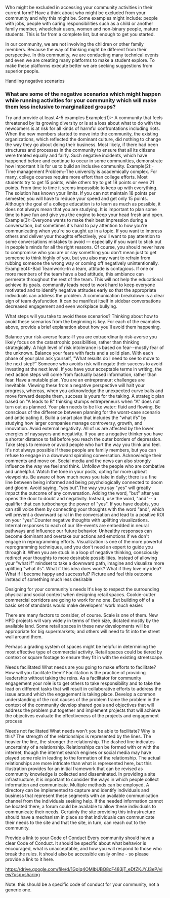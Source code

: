 Who might be excluded in accessing your community activities in their current form?
Have a think about who might be excluded from your community and why this might be. Some examples might include: people with jobs, people with caring responsibilities such as a child or another family member, wheelchair users, women and non-binary people, mature students. This is far from a complete list, but enough to get you started.

In our community, we are not involving the children or other family members. Because the way of thinking might be different from their perspective. In this community, we are conducting many technical events and even we are creating many platforms to make a student explore. To make these platforms execute better we are seeking suggestions from superior people.
 
Handling negative scenarios
### What are some of the negative scenarios which might happen while running activities for your community which will make them less inclusive to marginalized groups?
Try and provide at least 4-5 examples
Example:(1):- A community that feels threatened by its growing diversity or is at a loss about what to do with the newcomers is at risk for all kinds of harmful confrontations including riots. When the new members started to move into the community, the existing organizations, which reflected the dominant culture, did nothing to change the way they go about doing their business. Most likely, if there had been structures and processes in the community to ensure that all its citizens were treated equally and fairly. Such negative incidents, which have happened before and continue to occur in some communities, demonstrate how important it is for us to build an inclusive community.
Example(2):- Time management Problem:-The university is academically complex. For many, college courses require more effort than college efforts. Most students try to get 15 points, while others try to get 18 points or even 21 points. From time to time it seems impossible to keep up with everything. The solution has known your limits. If you can not maintain 18 points per semester, you will have to reduce your speed and get only 15 points. Although the goal of a college education is to learn as much as possible, it does not always mean that you are studying. It is important to plan some time to have fun and give you the engine to keep your head fresh and open. 
Example(3):-Everyone wants to make their best impression during a conversation, but sometimes it's hard to pay attention to how you're communicating when you're so caught up in a topic. If you want to impress others and deliver your thoughts effectively, you'll want to pay attention to some conversations mistakes to avoid — especially if you want to stick out in people's minds for all the right reasons. Of course, you should never have to compromise who you are or say something you don't mean just to get someone to think highly of you, but you also may want to refrain from rubbing someone the wrong way or coming off negatively unintentionally.
Example(4):-Bad Teamwork:-In a team, attitude is contagious. If one or more members of the team have a bad attitude, this ambiance can permeate throughout the rest of the team. This will not help the educational achieve its goals. community leads need to work hard to keep everyone motivated and to identify negative attitudes early so that the appropriate individuals can address the problem. A communication breakdown is a clear sign of team dysfunction. It can be manifest itself in sidebar conversations decreased engagement and even workplace bullying.
     
What steps will you take to avoid these scenarios?
Thinking about how to avoid these scenarios from the beginning is key. For each of the examples above, provide a brief explanation about how you'll avoid them happening.
 
 Balance your risk-averse fears:-If you are extraordinarily risk-averse you likely focus on the catastrophic possibilities, rather than thinking strategically. A high level of risk intolerance is based on fear--mostly fear of the unknown. Balance your fears with facts and a solid plan. With each phase of your plan ask yourself, "What results do I need to see to move to the next step?" Someone who avoids risk will negate their success to avoid investing at the next level. If you have your acceptable terms in writing, the next action steps will come from factually based information, rather than fear. Have a mutable plan. You are an entrepreneur; challenges are inevitable. Viewing these from a negative perspective will halt your progress, whereas, when you acknowledge the unexpected curve balls and move forward despite them, success is yours for the taking. A strategic plan based on "A leads to B" thinking stumps entrepreneurs when "A" does not turn out as planned.
Your plan needs to be like water: fluid and flowing. Be conscious of the difference between planning for the worst-case scenario and anticipating it. Build a smart plan that includes the "what ifs" by studying how larger companies manage controversy, growth, and innovation. Avoid external negativity.
All of us are affected by the lower energies of naysayers and negativity. If you are a negative thinker you have a shorter distance to fall before you reach the outer borders of depression. Take steps to remove or avoid people who hurt the way you think and feel. It's not always possible if these people are family members, but you can refuse to engage in a downward spiraling conversation. Acknowledge their comments and move on. Social media and the news can also strongly influence the way we feel and think. Unfollow the people who are combative and unhelpful. Watch the tone in your posts, opting for more upbeat viewpoints. Be aware of how much news you take in daily; there is a fine line between being informed and being psychologically connected to doom and gloom. Avoid saying, "yes but".The way you say "yes" will greatly impact the outcome of any conversation. Adding the word, "but" after yes opens the door to doubt and negativity. Instead, use the word, "and"-- a qualifier that can turbocharge the power of "yes". If you have doubts, you can still voice them by connecting your thoughts with the word "and", which will prevent a downward spiral in the conversation and lead to a positive ROI on your "yes".Counter negative thoughts with uplifting visualizations. Internal responses to each of our life-events are embedded in neural pathways and influence our future behavior. Unhealthy responses can become dominant and overtake our actions and emotions if we don't engage in reprogramming efforts. Visualization is one of the more powerful reprogramming techniques, and you don't need an expert to guide you through it. When you are stuck in a loop of negative thinking, consciously redirect your thoughts to more desirable possibilities. Instead of allowing your "what if" mindset to take a downward path, imagine and visualize more uplifting "what ifs". What if this idea does work? What if they love my idea? What if I become happy and successful? Picture and feel this outcome instead of something much less desirable

Designing for your community's needs
It's key to respect the surrounding physical and social context when designing retail spaces. Cookie-cutter commercial corridors are going to work for no one. But building off of a basic set of standards would make developers' work much easier.

There are many factors to consider, of course. Scale is one of them. New HPD projects will vary widely in terms of their size, dictated mostly by the available land. Some retail spaces in these new developments will be appropriate for big supermarkets; and others will need to fit into the street wall around them. 

Perhaps a grading system of spaces might be helpful in determining the most effective type of commercial activity. Retail spaces could be tiered by context or square footage to ensure they fit in with the existing streetscape.

Needs facilitated
What needs are you going to make efforts to facilitate? How will you facilitate them?
Facilitation is the practice of providing leadership without taking the reins. As a facilitator for community engagement your role is to get others to take responsibility and to take the lead on different tasks that will result in collaborative efforts to address the issue around which the engagement is taking place. Develop a common understanding of the root causes of the problem frame the problem in the context of the community develop shared goals and objectives that will address the problem put together and implement projects that will achieve the objectives evaluate the effectiveness of the projects and engagement process

Needs not facilitated
What needs won't you be able to facilitate? Why is this?
The strength of the relationships is represented by the lines.  The heavier the line, the stronger the relationship.  The dashed line indicates uncertainty of a relationship.  Relationships can be formed with or with the internet, though the internet search engines or social media may have played some role in leading to the formation of the relationship.  The actual relationships are more intricate than what is represented here, but this illustration provides for an initial framework that can be revised as community knowledge is collected and disseminated.
In providing a site infrastructure, it is important to consider the ways in which people collect information and communicate.  Multiple methods can be employed.  A directory can be implemented to capture and identify individuals and business that represent these segments with an available communication channel from the individuals seeking help.  If the needed information cannot be located there, a forum could be available to allow these individuals to communicate their needs.  Certainly the site providing this infrastructure should have a mechanism in place so that individuals can communicate their needs to the site and that the site, in turn, can reach out to the community.

Provide a link to your Code of Conduct
Every community should have a clear Code of Conduct. It should be specific about what behavior is encouraged, what is unacceptable, and how you will respond to those who break the rules. It should also be accessible easily online - so please provide a link to it here.

https://drive.google.com/file/d/1GpIq4OMIbUBQ8cF483jT_eDfZKJYJ3eP/view?usp=sharing

Note: this should be a specific code of conduct for your community, not a generic one.

